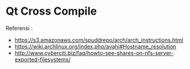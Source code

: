 # Qt Cross Compile

Referensi :
- https://s3.amazonaws.com/spuddrepo/arch/arch_instructions.html
- https://wiki.archlinux.org/index.php/avahi#Hostname_resolution
- http://www.cyberciti.biz/faq/howto-see-shares-on-nfs-server-exported-filesystems/
